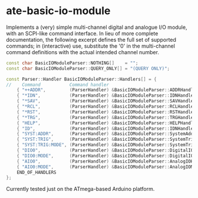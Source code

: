 # ate-basic-io-module

Implements a (very) simple multi-channel digital and analogue I/O module, with an SCPI-like command interface. In lieu of more complete documentation, the following excerpt defines the full set of supported commands; in (interactive) use, substitute the '0' in the multi-channel command definitions with the actual intended channel number.

```c++
const char BasicIOModuleParser::NOTHING[]    = "";
const char BasicIOModuleParser::QUERY_ONLY[] = "(QUERY ONLY)";

const Parser::Handler BasicIOModuleParser::Handlers[] = {
//    Command           Command handler                                        Multi-channel?  Allowed values
    { "++ADDR",         (ParserHandler) &BasicIOModuleParser::ADDRHandler,              false, QUERY_ONLY },
    { "*IDN",           (ParserHandler) &BasicIOModuleParser::IDNHandler,               false, QUERY_ONLY },
    { "*SAV",           (ParserHandler) &BasicIOModuleParser::SAVHandler,               false, NOTHING },
    { "*RCL",           (ParserHandler) &BasicIOModuleParser::RCLHandler,               false, NOTHING },
    { "*RST",           (ParserHandler) &BasicIOModuleParser::RSTHandler,               false, NOTHING },
    { "*TRG",           (ParserHandler) &BasicIOModuleParser::TRGHandler,               false, NOTHING },
    { "HELP",           (ParserHandler) &BasicIOModuleParser::HELPHandler,              false, QUERY_ONLY },
    { "ID",             (ParserHandler) &BasicIOModuleParser::IDNHandler,               false, QUERY_ONLY },
    { "SYST:ADDR",      (ParserHandler) &BasicIOModuleParser::SystemAddrHandler,        false, QUERY_ONLY },
    { "SYST:TRIG",      (ParserHandler) &BasicIOModuleParser::SystemTriggerHandler,     false, QUERY_ONLY },
    { "SYST:TRIG:MODE", (ParserHandler) &BasicIOModuleParser::SystemTriggerModeHandler, false, QUERY_ONLY },
    { "DIO0",           (ParserHandler) &BasicIOModuleParser::DigitalIOHandler,         true,  "{ 0 | 1 | OFF | ON | LO | HI }" },
    { "DIO0:MODE",      (ParserHandler) &BasicIOModuleParser::DigitalIOModeHandler,     true,  "{ INPUT | INPUT_PULLUP | OUTPUT }" },
    { "AIO0",           (ParserHandler) &BasicIOModuleParser::AnalogIOHandler,          true,  "[ 0 .. 1 ]" },
    { "AIO0:MODE",      (ParserHandler) &BasicIOModuleParser::AnalogIOModeHandler,      true,  "{ INPUT | OUTPUT }" },
    END_OF_HANDLERS
};
```

Currently tested just on the ATmega-based Arduino platform.
